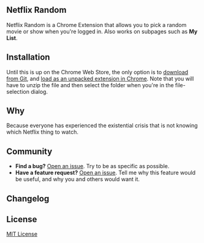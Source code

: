 ## Netflix Random
Netflix Random is a Chrome Extension that allows you to pick a random movie or show when you're logged in.  Also works on subpages such as **My List**.

## Installation
Until this is up on the Chrome Web Store, the only option is to [download from Git](https://github.com/mandeldl/netflix-random/archive/master.zip), and [load as an unpacked extension in Chrome](https://developer.chrome.com/extensions/getstarted#unpacked).  Note that you will have to unzip the file and then select the folder when you're in the file-selection dialog.


## Why
Because everyone has experienced the existential crisis that is not knowing which Netflix thing to watch.

## Community
- **Find a bug?** [Open an issue](https://github.com/mandeldl/netflix-random/issues). Try to be as specific as possible.
- **Have a feature request?** [Open an issue](https://github.com/mandeldl/netflix-random/issues). Tell me why this feature would be useful, and why you and others would want it.

## Changelog

## License
[MIT License](https://raw.githubusercontent.com/mandeldl/netflix-random/master/LICENSE)
